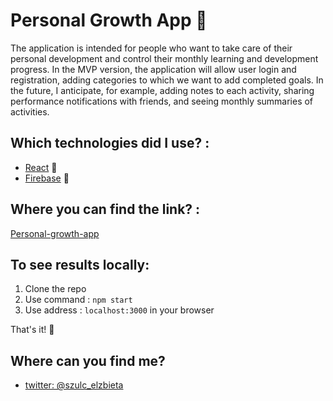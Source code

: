 # Personal Growth App :rocket:

The application is intended for people who want to take care of their personal development and control their monthly learning and development progress. In the MVP version, the application will allow user login and registration, adding categories to which we want to add completed goals. In the future, I anticipate, for example, adding notes to each activity, sharing performance notifications with friends, and seeing monthly summaries of activities.

## Which technologies did I use? :

* [React](https://reactjs.org/) :speedboat:
* [Firebase](https://firebase.google.com/) :helicopter:

## Where you can find the link? : 

[Personal-growth-app](https://personal-growth-app.netlify.com/)

## To see results locally:
1. Clone the repo
2. Use command : `npm start`
3. Use address : `localhost:3000` in your browser

That's it! :rocket:

## Where can you find me?

* [twitter: @szulc_elzbieta](https://twitter.com/szulc_elzbieta)
